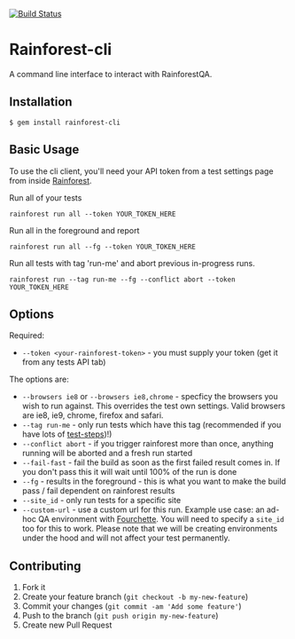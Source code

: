 [![Build Status](https://travis-ci.org/rainforestapp/rainforest-cli.png?branch=master)](https://travis-ci.org/rainforestapp/rainforest-cli)

# Rainforest-cli

A command line interface to interact with RainforestQA.

## Installation

    $ gem install rainforest-cli

## Basic Usage
To use the cli client, you'll need your API token from a test settings page from inside [Rainforest](https://app.rainforestqa.com/).

Run all of your tests

    rainforest run all --token YOUR_TOKEN_HERE

Run all in the foreground and report

    rainforest run all --fg --token YOUR_TOKEN_HERE

Run all tests with tag 'run-me' and abort previous in-progress runs.

    rainforest run --tag run-me --fg --conflict abort --token YOUR_TOKEN_HERE 


## Options

Required:
- `--token <your-rainforest-token>` - you must supply your token (get it from any tests API tab)

The options are:

- `--browsers ie8` or `--browsers ie8,chrome` - specficy the browsers you wish to run against. This overrides the test own settings. Valid browsers are ie8, ie9, chrome, firefox and safari.
- `--tag run-me` - only run tests which have this tag (recommended if you have lots of [test-steps](http://docs.rainforestqa.com/pages/example-test-suite.html#test_steps))!)
- `--conflict abort` - if you trigger rainforest more than once, anything running will be aborted and a fresh run started
- `--fail-fast` - fail the build as soon as the first failed result comes in. If you don't pass this it will wait until 100% of the run is done
- `--fg` - results in the foreground - this is what you want to make the build pass / fail dependent on rainforest results 
- `--site_id` - only run tests for a specific site
- `--custom-url` - use a custom url for this run. Example use case: an ad-hoc QA environment with [Fourchette](https://github.com/rainforestapp/fourchette). You will need to specify a `site_id` too for this to work. Please note that we will be creating environments under the hood and will not affect your test permanently.


## Contributing

1. Fork it
2. Create your feature branch (`git checkout -b my-new-feature`)
3. Commit your changes (`git commit -am 'Add some feature'`)
4. Push to the branch (`git push origin my-new-feature`)
5. Create new Pull Request
